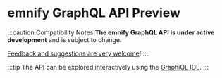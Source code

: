 # emnify GraphQL API <span className="theme-doc-version-badge badge badge--primary">Preview</span>

:::caution Compatibility Notes
**The emnify GraphQL API is under active development** and is subject to change. 

[Feedback and suggestions are very welcome](https://emnify.canny.io/)!
:::

:::tip
The API can be explored interactively using the [GraphiQL IDE](https://graphql-playground.emnify.net/).
:::